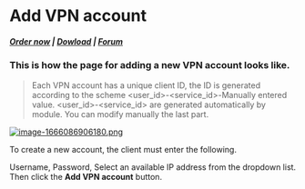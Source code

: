 # Add VPN account

#####  [Order now](https://puqcloud.com/index.php?rp=/store/whmcs-module-business-vpn) | [Dowload](http://download.puqcloud.com/WHMCS/servers/PUQ_WHMCS-Business-VPN/) | [Forum](https://panel.puqcloud.com/link.php?id=39)

### This is how the page for adding a new VPN account looks like.

>Each VPN account has a unique client ID, the ID is generated according to the scheme &lt;user\_id&gt;-&lt;service\_id&gt;-Manually entered value. &lt;user\_id&gt;-&lt;service\_id&gt; are generated automatically by module. You can modify manually the last part.

[![image-1666086906180.png](https://doc.puq.info/uploads/images/gallery/2022-10/scaled-1680-/image-1666086906180.png)](https://doc.puq.info/uploads/images/gallery/2022-10/image-1666086906180.png)

To create a new account, the client must enter the following.

Username, Password, Select an available IP address from the dropdown list. Then click the **Add VPN account** button.
